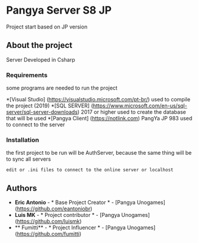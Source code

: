 # Pangya Server S8 JP

Project start based on JP version

## About the project

Server Developed in Csharp

### Requirements

some programs are needed to run the project

*[Visual Studio] (https://visualstudio.microsoft.com/pt-br/) used to compile the project (2019)
*[SQL SERVER] (https://www.microsoft.com/en-us/sql-server/sql-server-downloads) 2017 or higher used to create the database that will be used
*[Pangya Client] (https://notlink.com) PangYa JP 983 used to connect to the server

### Installation

the first project to be run will be AuthServer, because the same thing will be to sync all servers

``
edit or .ini files to connect to the online server or localhost
``

## Authors
* **Eric Antonio** - * Base Project Creator * - [Pangya Unogames] (https://github.com/eantoniobr)
* **Luis MK** - * Project contributor * - [Pangya Unogames] (https://github.com/luismk)
* ** Fumitti** - * Project Influencer * - [Pangya Unogames] (https://github.com/fumitti)
